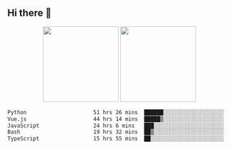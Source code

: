 ## Hi there 👋
<div align="center">
<span>  </span>
<img height="170px" src="https://github-readme-stats.vercel.app/api?username=bigQY&show_icons=true&count_private==true&v=3" /><span>        </span><img height="170px" src="https://github-readme-stats.vercel.app/api/top-langs/?username=bigQY&layout=compact&langs_count=8&v=3" />
<span>  </span>
</div>
<div align="center">

<!--START_SECTION:waka-->

```txt
Python                     51 hrs 26 mins  ██████░░░░░░░░░░░░░░░░░░░   24.33 %
Vue.js                     44 hrs 14 mins  █████▒░░░░░░░░░░░░░░░░░░░   20.92 %
JavaScript                 24 hrs 6 mins   ███░░░░░░░░░░░░░░░░░░░░░░   11.41 %
Bash                       19 hrs 32 mins  ██▒░░░░░░░░░░░░░░░░░░░░░░   09.25 %
TypeScript                 15 hrs 55 mins  ██░░░░░░░░░░░░░░░░░░░░░░░   07.53 %
```

<!--END_SECTION:waka-->
</div>
